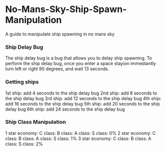 # No-Mans-Sky-Ship-Spawn-Manipulation
A guide to manipulate ship spawning in no mans sky


### Ship Delay Bug
The ship delay bug is a bug that allows you to delay ship spawning.
To perform the ship delay bug, once you enter a space stayion immediantly turn left or right 90 degrees, and wait 13 seconds.
### Getting ships
1st ship: add 4 seconds to the ship delay bug
2nd ship: add 8 seconds to the ship delay bug
3rd ship: add 12 seconds to the ship delay bug
4th ship: add 16 seconds to the ship delay bug
5th ship: add 20 seconds to the ship delay bug
6th ship: add 24 seconds to the ship delay bug
### Ship Class Manipulation
1 star economy: 
  C class:
  B class:
  A class: 
  S class: 0%
2 star economy:
  C class:
  B class:
  A class:
  S class: 1%
3 star economy:
  C class:
  B class:
  A class:
  S class: 2%
